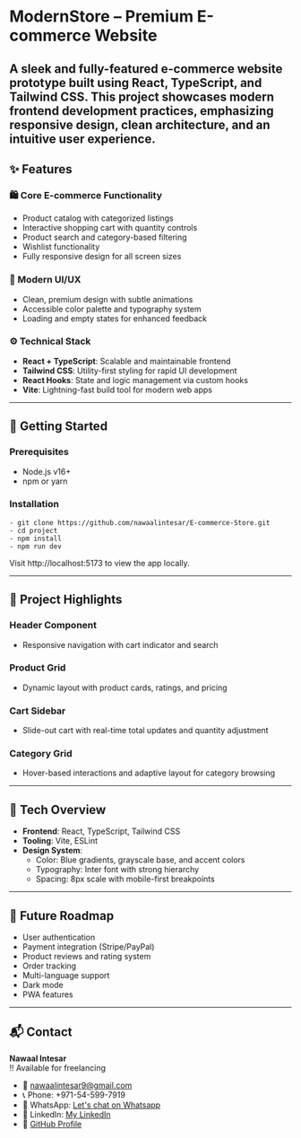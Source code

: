 
# ModernStore – Premium E-commerce Website
A sleek and fully-featured e-commerce website prototype built using React, TypeScript, and Tailwind CSS. This project showcases modern frontend development practices, emphasizing responsive design, clean architecture, and an intuitive user experience.
---
## ✨ Features

### 🛍️ Core E-commerce Functionality
- Product catalog with categorized listings
- Interactive shopping cart with quantity controls
- Product search and category-based filtering
- Wishlist functionality
- Fully responsive design for all screen sizes

### 🎨 Modern UI/UX
- Clean, premium design with subtle animations
- Accessible color palette and typography system
- Loading and empty states for enhanced feedback

### ⚙️ Technical Stack
- **React + TypeScript**: Scalable and maintainable frontend
- **Tailwind CSS**: Utility-first styling for rapid UI development
- **React Hooks**: State and logic management via custom hooks
- **Vite**: Lightning-fast build tool for modern web apps

---

## 🚀 Getting Started

### Prerequisites
- Node.js v16+
- npm or yarn

### Installation

```
- git clone https://github.com/nawaalintesar/E-commerce-Store.git
- cd project
- npm install
- npm run dev
```

Visit http://localhost:5173 to view the app locally.

---

## 🧠 Project Highlights

### Header Component
- Responsive navigation with cart indicator and search

### Product Grid
- Dynamic layout with product cards, ratings, and pricing

### Cart Sidebar
- Slide-out cart with real-time total updates and quantity adjustment

### Category Grid
- Hover-based interactions and adaptive layout for category browsing

---

## 🧩 Tech Overview

- **Frontend**: React, TypeScript, Tailwind CSS
- **Tooling**: Vite, ESLint
- **Design System**:
  - Color: Blue gradients, grayscale base, and accent colors
  - Typography: Inter font with strong hierarchy
  - Spacing: 8px scale with mobile-first breakpoints

---

## 🔮 Future Roadmap

- User authentication
- Payment integration (Stripe/PayPal)
- Product reviews and rating system
- Order tracking
- Multi-language support
- Dark mode
- PWA features
---

## 📬 Contact
**Nawaal Intesar**  
!! Available for freelancing
- 📧 nawaalintesar9@gmail.com
- 📞 Phone: +971-54-599-7919 
- 💬 WhatsApp: [Let's chat on Whatsapp](https://wa.me/971545997919)  
- 🔗 LinkedIn: [My LinkedIn](https://www.linkedin.com/in/yourusername)
- 🔗 [GitHub Profile](https://github.com/nawaalintesar) 

